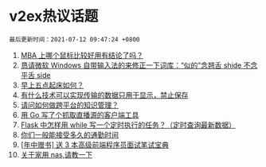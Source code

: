# v2ex热议话题

`最后更新时间：2021-07-12 09:47:24 +0800`

1. [MBA 上哪个鼠标比较好用有结论了吗？](https://www.v2ex.com/t/788802)
1. [恳请微软 Windows 自带输入法的来修正一下词库：“似的”念翘舌 shide 不念平舌 side](https://www.v2ex.com/t/788822)
1. [早上五点起床如何？](https://www.v2ex.com/t/788874)
1. [有什么技术可以实现传输的数据只用于显示，禁止保存](https://www.v2ex.com/t/788887)
1. [请问如何做跨平台的知识管理？](https://www.v2ex.com/t/788826)
1. [用 Go 写了个抓取直播源的客户端工具](https://www.v2ex.com/t/788806)
1. [Flask 中怎样用 while 写一个定时执行的任务？（定时查询最新数据）](https://www.v2ex.com/t/788811)
1. [你们一般能接受多久的通勤时间](https://www.v2ex.com/t/788898)
1. [[年中赠书] 送 3 本高级前端程序员面试笔试宝典](https://www.v2ex.com/t/788917)
1. [关于家用 nas,请教一下](https://www.v2ex.com/t/788851)

